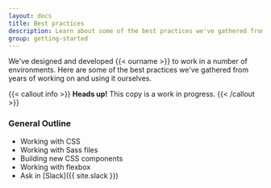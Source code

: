```yaml
---
layout: docs
title: Best practices
description: Learn about some of the best practices we've gathered from years of working on and using Arizona Bootstrap.
group: getting-started
---
```


We've designed and developed {{< ourname >}} to work in a number of environments. Here are some of the best practices we've gathered from years of working on and using it ourselves.

{{< callout info >}}
**Heads up!** This copy is a work in progress.
{{< /callout >}}

### General Outline

- Working with CSS
- Working with Sass files
- Building new CSS components
- Working with flexbox
- Ask in [Slack]({{ site.slack }})
